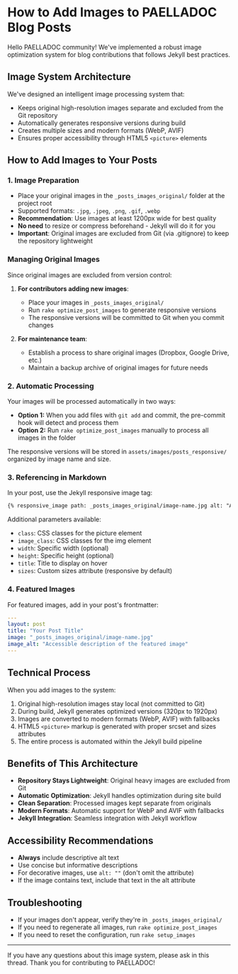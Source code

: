 # How to Add Images to PAELLADOC Blog Posts

Hello PAELLADOC community! We've implemented a robust image optimization system for blog contributions that follows Jekyll best practices.

## Image System Architecture

We've designed an intelligent image processing system that:
- Keeps original high-resolution images separate and excluded from the Git repository
- Automatically generates responsive versions during build
- Creates multiple sizes and modern formats (WebP, AVIF)
- Ensures proper accessibility through HTML5 `<picture>` elements

## How to Add Images to Your Posts

### 1. Image Preparation

- Place your original images in the `_posts_images_original/` folder at the project root
- Supported formats: `.jpg`, `.jpeg`, `.png`, `.gif`, `.webp`
- **Recommendation**: Use images at least 1200px wide for best quality
- **No need** to resize or compress beforehand - Jekyll will do it for you
- **Important**: Original images are excluded from Git (via .gitignore) to keep the repository lightweight

### Managing Original Images

Since original images are excluded from version control:

1. **For contributors adding new images**:
   - Place your images in `_posts_images_original/`
   - Run `rake optimize_post_images` to generate responsive versions
   - The responsive versions will be committed to Git when you commit changes

2. **For maintenance team**:
   - Establish a process to share original images (Dropbox, Google Drive, etc.)
   - Maintain a backup archive of original images for future needs

### 2. Automatic Processing

Your images will be processed automatically in two ways:

- **Option 1:** When you add files with `git add` and commit, the pre-commit hook will detect and process them
- **Option 2:** Run `rake optimize_post_images` manually to process all images in the folder

The responsive versions will be stored in `assets/images/posts_responsive/` organized by image name and size.

### 3. Referencing in Markdown

In your post, use the Jekyll responsive image tag:

```markdown
{% responsive_image path: _posts_images_original/image-name.jpg alt: "Accessible description of the image" %}
```

Additional parameters available:
- `class`: CSS classes for the picture element
- `image_class`: CSS classes for the img element
- `width`: Specific width (optional)
- `height`: Specific height (optional)
- `title`: Title to display on hover
- `sizes`: Custom sizes attribute (responsive by default)

### 4. Featured Images

For featured images, add in your post's frontmatter:

```yaml
---
layout: post
title: "Your Post Title"
image: "_posts_images_original/image-name.jpg"
image_alt: "Accessible description of the featured image"
---
```

## Technical Process

When you add images to the system:

1. Original high-resolution images stay local (not committed to Git)
2. During build, Jekyll generates optimized versions (320px to 1920px)
3. Images are converted to modern formats (WebP, AVIF) with fallbacks
4. HTML5 `<picture>` markup is generated with proper srcset and sizes attributes
5. The entire process is automated within the Jekyll build pipeline

## Benefits of This Architecture

- **Repository Stays Lightweight**: Original heavy images are excluded from Git
- **Automatic Optimization**: Jekyll handles optimization during site build
- **Clean Separation**: Processed images kept separate from originals
- **Modern Formats**: Automatic support for WebP and AVIF with fallbacks
- **Jekyll Integration**: Seamless integration with Jekyll workflow

## Accessibility Recommendations

- **Always** include descriptive alt text
- Use concise but informative descriptions
- For decorative images, use `alt: ""` (don't omit the attribute)
- If the image contains text, include that text in the alt attribute

## Troubleshooting

- If your images don't appear, verify they're in `_posts_images_original/`
- If you need to regenerate all images, run `rake optimize_post_images`
- If you need to reset the configuration, run `rake setup_images`

---

If you have any questions about this image system, please ask in this thread. Thank you for contributing to PAELLADOC! 